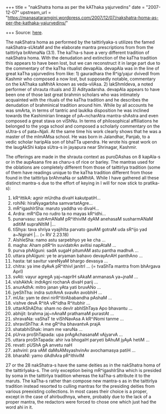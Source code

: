 +++
title = "nakShatra homa as per the kAThaka yajurvedins"
date = "2007-12-07"
upstream_url = "https://manasataramgini.wordpress.com/2007/12/07/nakshatra-homa-as-per-the-kathaka-yajurvedins/"

+++
Source: [here](https://manasataramgini.wordpress.com/2007/12/07/nakshatra-homa-as-per-the-kathaka-yajurvedins/).

The nakShatra homa as performed by the taittirIyaka-s utilizes the famed nakShatra-sUktaM and the elaborate mantra prescriptions from from the taittirIya brAhmaNa (3.1). The kaTha-s have a very different tradition of nakShatra homa. With the denudation and extinction of the kaTha tradition this appears to have been lost, but we can reconstruct it in large part due to the commentary of the kaTha ritualist devapAla. devapAla was in the line of great kaTha yajurvedins from like: 1) gauradhara the R^ig/yajur dvivedI from Kashmir who composed a now lost, but supposedly notable, commentary on the kAThaka saMhitA known as veda-vilAsa. 2) lakShmIdeva, a noted performer of shrauta rituals and 3) Adityadarsha. devapAla appears to have been one of those last great brahmin scholars who was intimately acquainted with the rituals of the kaTha tradition and he describes the denudation of brahminical tradition around him. While by all accounts he was smArta, in terms of tantric and laukIka disposition he was inclined towards the Kashimirian lineage of pA\~ncharAtra mantra-shAstra and even composed a great stava on viShNu. In terms of philosophical affiliations he belonged to the yoga school and composed a scholarly commentary on the sUtra-s of pata\~Njali. At the same time his work clearly shows that he was a master of the mImAMsa school. He was born in Jalandhar, Panjab, to a vedic scholar haripAla son of bhaTTa upendra. He wrote his great work on the laugAkShi kalpa sUtra-s in jayapura near Shrinagar, Kashmir.

The offerings are made in the shrauta context as puroDAshas on 8 kapAla-s or in the aupAsana fire as charu-s of rice or barley. The mantras used for the oblations are completely different from those of taittirIya tradition (some of them have readings unique to the kaTha tradition different from those found in the taittirIya brAhmaNa or saMhitA. While I have gathered all these distinct mantra-s due to the effort of keying in I will for now stick to pratIka-s):  
1) kR^ittikA: agnir mUrdha divaH kakutpatiH…  
2) rohiNi: hiraNyagarbha samvartatAgre…  
3) mR^igashIrSha: maruto yaddha vo divaH…  
4) Ardra: mR^iDa no rudro ta no mayas kR^idhi…  
5) punarvasu: sutrAmANaM pR^ithivIM dyAM anehasaM susharmANaM aditiM supraNItiM \|…  
6) tiShya: tava shriya vyajihIta parvato gavAM gotraM uda sR^ijo yad a\~NgiraH \|… (= RV 2.23.18)  
7) AlshleSha: namo astu sarpebhyo ye ke cha …  
8) magha: Aham pitR^In suvidatrAn avitisi napAtaM …  
9) purva phAlguni: sadA sugaH pitumAM astu pantha madhvA …  
10) uttara phAlguni: ye te aryaman bahavo devayAnAH panthAno …  
11) hasta: tat savitur vareNyaM bhargo devasya …  
12) chitra: ya ime dyAvA pR^ithivI janitrI … (= tvaShTa mantra from bhArgava AprI)  
13) svAti: vayur agregA yaj\~naprIH sAkaM anmanasA ya\~jnaM …  
14) vishAkhA: indrAgni rochanA divaH parij …  
15) anurAdhA: mitro janan yAta yati bruvANo …  
16) jyeShTha: indra sutrAmA svavAn avobhiH …  
17) mUla: yam te devi nirR^itirAbabandha pAshaM …  
18) vishve devA R^itA vR^idha R^itubhir …  
19) uttarAShADha: sham no devIr abhIShTaya Apo bhavantu …  
20) abhijit: brahma jaj\~nAnaM prathamaM purastAt …  
21) shravaNa: vaShaT te viShNavAsa A kR^iNomi tanme …  
22) shraviShTha: A me gR^iha bhavantvA prajA  
23) shatabhiShak: imam me varuNa …  
24) pUrva proShTapada: upa prAgAchasanaM vAjyarvA …  
25) uttara proShTapada: ahir iva bhogaiH paryeti bAhuM jyAyA hetiM …  
26) revatI: pUShA gA anvetu naH  
27) ashvinI: pra vAM daMsAMsyashvinAv avochamasya patiH …  
28) bharaNI: yamo dAdhAra pR^ithivIM

27 or the 28 nakShatra-s have the same deities as in the nakShatra homa of the taittirIyaka-s. The only exception being mR^igashIrSha which is presided by soma in the taittirIya tradition whereas the kaTha-s attribute it to the maruts. The kaTha-s rather than compose new mantra-s as in the taittirIya tradition instead resorted to culling mantras for the presiding deities from various preexisting collections. In most cases their choice is a proper, except in the case of ahirbudhnya, where, probably due to the lack of a proper mantra, the redactors were forced to chose one which just had the word ahi in it.

